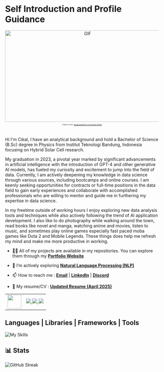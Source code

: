 # Self Introduction and Profile Guidance

<!-- Header Animation -->
<div align="center">
  <img height="300" width="525" alt="GIF" src="https://raw.githubusercontent.com/mcikalmerdeka/assets/main/snorlax_animation.gif">
  <p style="font-size: 6px;"><small>Original creator: <a href="https://x.com/ring_hyacinth/status/1870386506776674376?t=X43CIzUItl7T6uabwSYIpQ&s=19" target="_blank">@ring_hyacinth on X (formerly Twitter)</a></small></p>
</div>

<br>

<!-- Main Profile Introduction -->
Hi I'm Cikal, I have an analytical background and hold a Bachelor of Science (B.Sc) degree in Physics from Institut Teknologi Bandung, Indonesia focusing on Hybrid Solar Cell research.

My graduation in 2023, a pivotal year marked by significant advancements in artificial intelligence with the introduction of GPT-4 and other generative AI models, has fueled my curiosity and excitement to jump into the field of data. Currently, I am actively deepening my knowledge in data science through various sources, including bootcamps and online courses. I am keenly seeking opportunities for contracts or full-time positions in the data field to gain early experiences and collaborate with accomplished professionals who are willing to mentor and guide me in furthering my expertise in data science.

In my freetime outside of working hours I enjoy exploring new data analysis tools and techniques while also actively following the trend of AI application development. I also like to do photography while walking around the town, read books like novel and manga, watching anime and movies, listen to music, and sometimes play online games especially fast paced moba games like Dota 2 and Mobile Legends. These things does help me refresh my mind and make me more productive in working.

- 👨‍💻 All of my projects are available in my repositories. You can explore them through my **[Portfolio Website](https://mcikalmerdeka.my.canva.site/)**
  
- 🌱 I’m actively exploring **[Natural Language Processing (NLP)](https://github.com/mcikalmerdeka/NLP-Learning)**

- 📫 How to reach me : **[Email](mailto:mcikalmerdeka@gmail.com)** | **[LinkedIn](https://www.linkedin.com/in/muhammad-cikal-merdeka-50a658266/)** | **[Discord](https://discordapp.com/users/699071814092980264)**

- 📜 My resume/CV : **[Updated Resume (April 2025)](https://drive.google.com/file/d/1KTVOW2r29bbu2G7JJvBA2O815jemC43B/view?usp=sharing)**

<!-- Profile Additional Info -->
<table>
  <tr>
    <td>
      <!-- Larger profile views -->
      <a href="https://github.com/mcikalmerdeka">
        <img src="https://komarev.com/ghpvc/?username=mcikalmerdeka&style=flat&color=1ED760" height="45"/>
      </a>
    </td>
    <td align="right">
      <!-- Spotify badges -->
      <a href="https://open.spotify.com/playlist/1dvoCOb3vso33rTd4FWqRW?si=aO3T2sowSkmyrqS2pAf-zg">
        <img src="https://img.shields.io/badge/Spotify-Song%20Playlist-1ED760?style=for-the-badge&logo=spotify&logoColor=white"/>
      </a>
      <a href="https://open.spotify.com/artist/5kVZa4lFUmAQlBogl1fkd6?si=0AkswLEfQV6jDpWCKPBRcA">
        <img src="https://img.shields.io/badge/-Fav%20Artist%201:%20Aimyon-1ED760?style=for-the-badge&logoColor=white"/>
      </a>
      <a href="https://open.spotify.com/artist/4UK2Lzi6fBfUi9rpDt6cik?si=YR_0a8SsQ3eE1GG3OOk-rg">
        <img src="https://img.shields.io/badge/-Fav%20Artist%202:%20Yorushika-1ED760?style=for-the-badge&logoColor=white"/>
      </a>
    </td>
  </tr>
</table>

<!-- Skillsets -->
## Languages | Libraries | Frameworks | Tools
![My Skills](https://go-skill-icons.vercel.app/api/icons?i=python,r,matlab,mysql,postgresql,sqlserver,sqlalchemy,sqlite,numpy,pandas,scipy,tensorflow,pytorch,selenium,matplotlib,seaborn,sklearn,mlflow,huggingface,streamlit,flask,fastapi,n8n,langchain,chatgpt,claude,gemini,ollama,azure,bigquery,snowflake,pinecone,supabase,tableau,pbi,metabase,looker,dbtlabs,airflow,docker,postman,pytest,excel,git,github,dbeaver,vscode,cursor,jupyter,googlecolab&theme=dark&titles=true&perline=15)

<!-- Github and Other Stats -->
## 📊 Stats

<div align="left">
  <img src="https://streak-stats.demolab.com?user=mcikalmerdeka&theme=dark" alt="GitHub Streak" />
</div>
